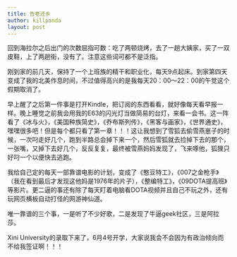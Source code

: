 ```yaml
---
title: 告老还乡
author: killpanda
layout: post
---
```

回到海拉尔之后出门的次数屈指可数：吃了两顿烧烤，去了一趟大姨家，买了一双皮鞋，上了两趟街，没有了。注意这些词可都不是泛指。

刚到家的前几天，保持了一个上班族的精干和职业化，每天9点起床。到家第四天变成了我的北美作息时间，不过值得高兴的是我每天20：00～22：00的午觉这个假期取消了。

早上醒了之后第一件事是打开Kindle，把订阅的东西看看，就好像每天看早报一样。晚上睡觉之前我会用我的E63的闪光灯当做简易的台灯，来看一会书。这一阵看了《冰与火》，《美国种族简史》，《乔布斯列传》，《黑客与画家》，《世界通史》，嘿嘿很多吧！但是每个都只看了第一章！！！这让我想到了雪狐去偷雪燕崽子的时候，一次叼走好几个，跑到半路总会掉下来一个，然后雪狐就去捡掉下去的那个，一张嘴，又掉下去好几个，反反复复，最终被雪燕妈妈发现了，飞来啄他，狐狸只好叼一个以便快去逃跑。

我给自己定的每天一部靠谱电影的计划，变成了《憨豆特工》，《007之金枪手》（我在看到最后才发现这他妈是1976年的片子），《整编特工》，《09DOTA提高班》等影片。更二逼的事还有除了每天盯着电脑看DOTA视频并且自己不玩之外，还有玩网页横板自动打怪的网游神仙道。

唯一靠谱的三个事，一是听了不少好歌，二是发现了牛逼geek社区，三是阿拉莎。


Xini University的录取下来了，6月4号开学，大家说我会不会因为有政治倾向而不给我签证啊！！！

